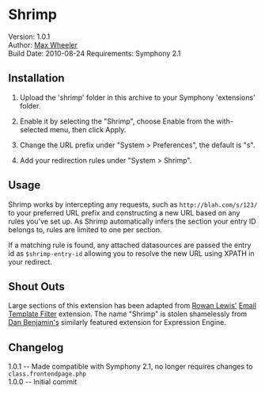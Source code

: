 # Shrimp #

Version: 1.0.1  
Author: [Max Wheeler](max@makenosound.com)  
Build Date: 2010-08-24
Requirements: Symphony 2.1

## Installation ##
 
1. Upload the 'shrimp' folder in this archive to your Symphony 'extensions' folder.

2. Enable it by selecting the "Shrimp", choose Enable from the with-selected menu, then click Apply.

3. Change the URL prefix under "System > Preferences", the default is "s".

4. Add your redirection rules under "System > Shrimp".

## Usage ##

Shrimp works by intercepting any requests, such as `http://blah.com/s/123/` to your preferred URL prefix and constructing a new URL based on any rules you've set up. As Shrimp automatically infers the section your entry ID belongs to, rules are limited to one per section.

If a matching rule is found, any attached datasources are passed the entry id as `$shrimp-entry-id` allowing you to resolve the new URL using XPATH in your redirect.

## Shout Outs ##

Large sections of this extension has been adapted from [Rowan Lewis'](http://rowanlewis.com) [Email Template Filter](http://github.com/rowan-lewis/emailtemplatefilter/tree/master) extension. The name "Shrimp" is stolen shamelessly from [Dan Benjamin's](http://hivelogic.com/) similarly featured extension for Expression Engine.


## Changelog ##

1.0.1 -- Made compatible with Symphony 2.1, no longer requires changes to `class.frontendpage.php`  
1.0.0 -- Initial commit




